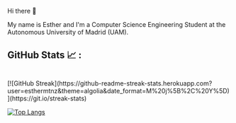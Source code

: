 Hi there 👋

My name is Esther and I'm a Computer Science Engineering Student at the Autonomous University of Madrid (UAM).

<!--
**esthermtnz/esthermtnz** is a ✨ _special_ ✨ repository because its `README.md` (this file) appears on your GitHub profile.

Here are some ideas to get you started:

- 🔭 I’m currently working on ...
- 🌱 I’m currently learning ...
- 👯 I’m looking to collaborate on ...
- 🤔 I’m looking for help with ...
- 💬 Ask me about ...
- 📫 How to reach me: ...
- 😄 Pronouns: ...
- ⚡ Fun fact: ...
-->


## GitHub Stats 📈 :

<br>
[![GitHub Streak](https://github-readme-streak-stats.herokuapp.com?user=esthermtnz&theme=algolia&date_format=M%20j%5B%2C%20Y%5D)](https://git.io/streak-stats) 

[![Top Langs](https://github-readme-stats.vercel.app/api/top-langs/?username=esthermtnz&theme=algolia)](https://github.com/esthermtnz/github-readme-stats)
<br>
